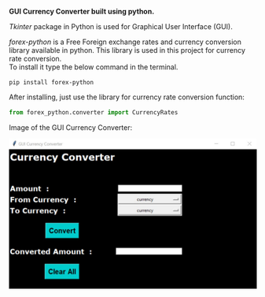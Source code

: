 **GUI Currency Converter built using python.**

*Tkinter* package in Python is used for Graphical User Interface (GUI).

*forex-python* is a Free Foreign exchange rates and currency conversion library available in python. This library is used in this project for currency rate conversion.<br/>
To install it type the below command in the terminal. <br/>

```
pip install forex-python
```
After installing, just use the library for currency rate conversion function:

```python
from forex_python.converter import CurrencyRates
```

Image of the GUI Currency Converter:

![Image of GUI Currency Converter](https://github.com/yogeshwaran-shanmuganathan/Basic-Python-Projects/blob/master/GUI%20Currency%20Converter/GUI_Currency_Converter.jpg)
